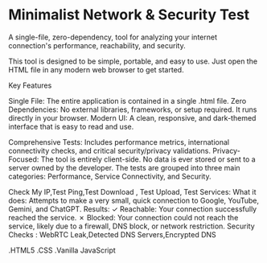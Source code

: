 # Minimalist Network &amp; Security Test
A single-file, zero-dependency, tool for analyzing your internet connection's performance, reachability, and security.

This tool is designed to be simple, portable, and easy to use. Just open the HTML file in any modern web browser to get started.

Key Features

Single File: The entire application is contained in a single .html file.
Zero Dependencies: No external libraries, frameworks, or setup required. It runs directly in your browser.
Modern UI: A clean, responsive, and dark-themed interface that is easy to read and use.

Comprehensive Tests: Includes performance metrics, international connectivity checks, and critical security/privacy validations.
Privacy-Focused: The tool is entirely client-side. No data is ever stored or sent to a server owned by the developer.
The tests are grouped into three main categories: Performance, Service Connectivity, and Security.

Check My IP,Test Ping,Test Download , Test Upload,
Test Services:
What it does: Attempts to make a very small, quick connection to Google, YouTube, Gemini, and ChatGPT.
Results:
✓ Reachable: Your connection successfully reached the service.
✗ Blocked: Your connection could not reach the service, likely due to a firewall, DNS block, or network restriction.
Security Checks :
WebRTC Leak,Detected DNS Servers,Encrypted DNS

.HTML5
.CSS
.Vanilla JavaScript
